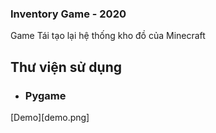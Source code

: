### Inventory Game - 2020
Game Tái tạo lại hệ thống kho đồ của Minecraft

## Thư viện sử dụng
- ### Pygame

[Demo][demo.png]